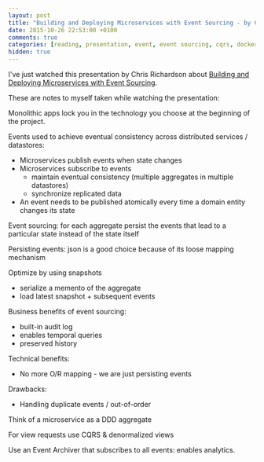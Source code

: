 ```yaml
---
layout: post
title: "Building and Deploying Microservices with Event Sourcing - by Chris Richardson @ InfoQ"
date: 2015-10-26 22:53:00 +0100
comments: true
categories: [reading, presentation, event, event sourcing, cqrs, docker]
hidden: true
---
```

I've just watched this presentation by Chris Richardson about [Building and Deploying Microservices with Event Sourcing](http://www.infoq.com/presentations/microservices-docker-cqrs).

These are notes to myself taken while watching the presentation:

Monolithic apps lock you in the technology you choose at the beginning of the project.

Events used to achieve eventual consistency across distributed services / datastores:
- Microservices publish events when state changes
- Microservices subscribe to events
  - maintain eventual consistency (multiple aggregates in multiple datastores)
  - synchronize replicated data
- An event needs to be published atomically every time a domain entity changes its state

Event sourcing: for each aggregate persist the events that lead to a particular state instead of the state itself

Persisting events: json is a good choice because of its loose mapping mechanism

Optimize by using snapshots
- serialize a memento of the aggregate
- load latest snapshot + subsequent events

Business benefits of event sourcing:
- built-in audit log
- enables temporal queries
- preserved history

Technical benefits:
- No more O/R mapping - we are just persisting events

Drawbacks:
- Handling duplicate events / out-of-order

Think of a microservice as a DDD aggregate

For view requests use CQRS & denormalized views

Use an Event Archiver that subscribes to all events: enables analytics.
